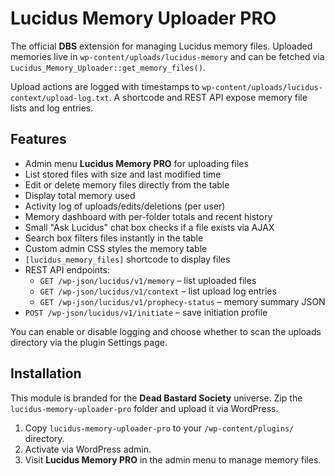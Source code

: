 # Lucidus Memory Uploader PRO

The official **DBS** extension for managing Lucidus memory files. Uploaded memories live in `wp-content/uploads/lucidus-memory` and can be fetched via `Lucidus_Memory_Uploader::get_memory_files()`.

Upload actions are logged with timestamps to `wp-content/uploads/lucidus-context/upload-log.txt`. A shortcode and REST API expose memory file lists and log entries.

## Features
* Admin menu **Lucidus Memory PRO** for uploading files
* List stored files with size and last modified time
* Edit or delete memory files directly from the table
* Display total memory used
* Activity log of uploads/edits/deletions (per user)
* Memory dashboard with per-folder totals and recent history
* Small "Ask Lucidus" chat box checks if a file exists via AJAX
* Search box filters files instantly in the table
* Custom admin CSS styles the memory table
* `[lucidus_memory_files]` shortcode to display files
* REST API endpoints:
  * `GET /wp-json/lucidus/v1/memory` – list uploaded files
  * `GET /wp-json/lucidus/v1/context` – list upload log entries
  * `GET /wp-json/lucidus/v1/prophecy-status` – memory summary JSON
 * `POST /wp-json/lucidus/v1/initiate` – save initiation profile

You can enable or disable logging and choose whether to scan the uploads directory via the plugin Settings page.

## Installation
This module is branded for the **Dead Bastard Society** universe. Zip the `lucidus-memory-uploader-pro` folder and upload it via WordPress.
1. Copy `lucidus-memory-uploader-pro` to your `/wp-content/plugins/` directory.
2. Activate via WordPress admin.
3. Visit **Lucidus Memory PRO** in the admin menu to manage memory files.
